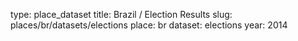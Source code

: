 type: place_dataset
title: Brazil / Election Results
slug: places/br/datasets/elections
place: br
dataset: elections
year: 2014
